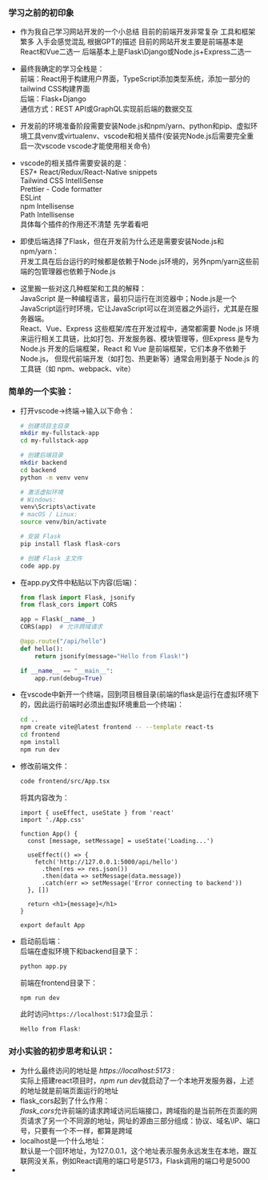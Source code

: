 ### 学习之前的初印象

* 作为我自己学习网站开发的一个小总结 目前的前端开发非常复杂 工具和框架繁多 入手会感觉混乱 根据GPT的描述 目前的网站开发主要是前端基本是React和Vue二选一 后端基本上是Flask\Django或Node.js+Express二选一

* 最终我确定的学习全栈是：  
    前端：React用于构建用户界面，TypeScript添加类型系统，添加一部分的tailwind CSS构建界面  
    后端：Flask+Django  
    通信方式：REST API或GraphQL实现前后端的数据交互

* 开发前的环境准备阶段需要安装Node.js和npm/yarn、python和pip、虚拟环境工具venv或virtualenv、vscode和相关插件(安装完Node.js后需要完全重启一次vscode vscode才能使用相关命令)

* vscode的相关插件需要安装的是：  
  ES7+ React/Redux/React-Native snippets  
  Tailwind CSS IntelliSense  
  Prettier - Code formatter  
  ESLint  
  npm Intellisense  
  Path Intellisense  
  具体每个插件的作用还不清楚 先学着看吧
 
* 即使后端选择了Flask，但在开发前为什么还是需要安装Node.js和npm/yarn：   
  开发工具在后台运行的时候都是依赖于Node.js环境的，另外npm/yarn这些前端的包管理器也依赖于Node.js
  
* 这里搬一些对这几种框架和工具的解释：  
  JavaScript 是一种编程语言，最初只运行在浏览器中；Node.js是一个JavaScript运行时环境，它让JavaScript可以在浏览器之外运行，尤其是在服务器端。  
  React、Vue、Express 这些框架/库在开发过程中，通常都需要 Node.js 环境来运行相关工具链，比如打包、开发服务器、模块管理等，但Express 是专为 Node.js 开发的后端框架，React 和 Vue 是前端框架，它们本身不依赖于 Node.js，
  但现代前端开发（如打包、热更新等）通常会用到基于 Node.js 的工具链（如 npm、webpack、vite）

### 简单的一个实验：

* 打开vscode->终端->输入以下命令：
  ```bash
  # 创建项目主目录
  mkdir my-fullstack-app
  cd my-fullstack-app
  
  # 创建后端目录
  mkdir backend
  cd backend
  python -m venv venv
  
  # 激活虚拟环境
  # Windows:
  venv\Scripts\activate
  # macOS / Linux:
  source venv/bin/activate
  
  # 安装 Flask
  pip install flask flask-cors
  
  # 创建 Flask 主文件
  code app.py
  ```
* 在app.py文件中粘贴以下内容(后端)：
  ```python
  from flask import Flask, jsonify
  from flask_cors import CORS
  
  app = Flask(__name__)
  CORS(app)  # 允许跨域请求
  
  @app.route("/api/hello")
  def hello():
      return jsonify(message="Hello from Flask!")
  
  if __name__ == "__main__":
      app.run(debug=True)
  ```
* 在vscode中新开一个终端，回到项目根目录(前端的flask是运行在虚拟环境下的，因此运行前端时必须出虚拟环境重启一个终端)：
  ```bash
  cd ..
  npm create vite@latest frontend -- --template react-ts
  cd frontend
  npm install
  npm run dev
  ```
* 修改前端文件：
  ```bash
  code frontend/src/App.tsx
  ```
  将其内容改为：
  ```tsx
  import { useEffect, useState } from 'react'
  import './App.css'
  
  function App() {
    const [message, setMessage] = useState('Loading...')
  
    useEffect(() => {
      fetch('http://127.0.0.1:5000/api/hello')
        .then(res => res.json())
        .then(data => setMessage(data.message))
        .catch(err => setMessage('Error connecting to backend'))
    }, [])
  
    return <h1>{message}</h1>
  }
  
  export default App
  ```
* 启动前后端：  
  后端在虚拟环境下和backend目录下：
  ```bash
  python app.py
  ```
  前端在frontend目录下：
  ```bash
  npm run dev
  ```
  此时访问`https://localhost:5173`会显示：
  ```csharp
  Hello from Flask!
  ```

### 对小实验的初步思考和认识：
* 为什么最终访问的地址是 *https://localhost:5173* :  
  实际上搭建react项目时，*npm run dev*就启动了一个本地开发服务器，上述的地址就是前端页面运行的地址
* flask_cors起到了什么作用：  
  *flask_cors*允许前端的请求跨域访问后端接口，跨域指的是当前所在页面的网页请求了另一个不同源的地址，网址的源由三部分组成：协议、域名\IP、端口号，只要有一个不一样，都算是跨域
* localhost是一个什么地址：  
  默认是一个回环地址，为127.0.0.1，这个地址表示服务永远发生在本地，跟互联网没关系，例如React调用的端口号是5173，Flask调用的端口号是5000
* 
  
